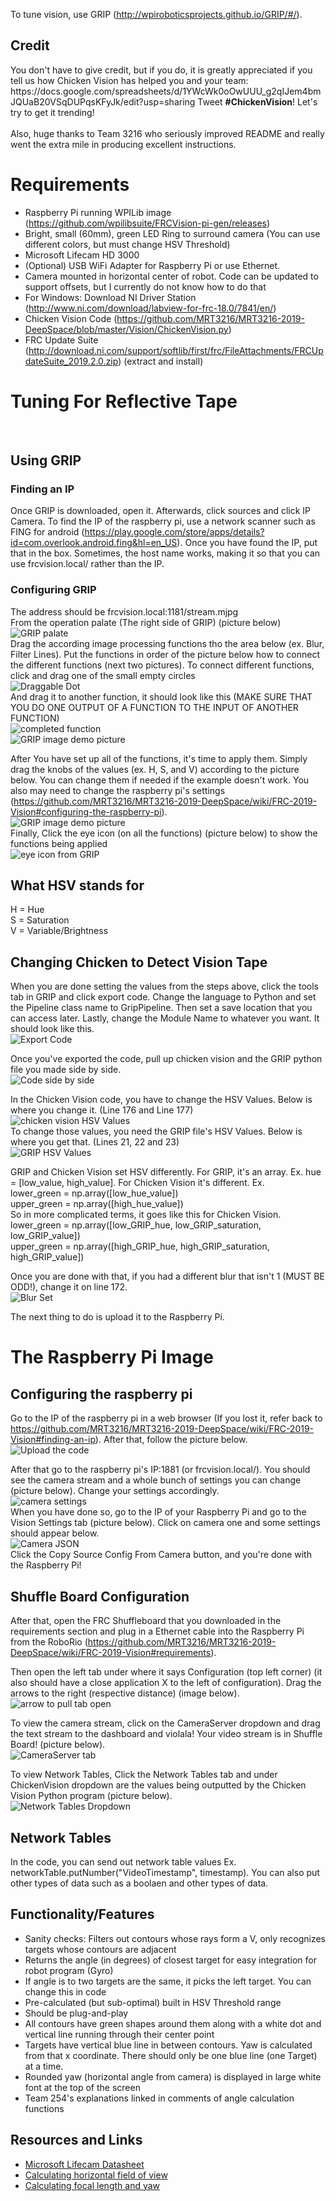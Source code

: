 To tune vision, use GRIP (http://wpiroboticsprojects.github.io/GRIP/#/).
<h2> Credit </h2>
You don't have to give credit, but if you do, it is greatly appreciated if you tell us how Chicken Vision has helped you and your team: https://docs.google.com/spreadsheets/d/1YWcWk0oOwUUU_g2qIJem4bmJQUaB20VSqDUPqsKFyJk/edit?usp=sharing
Tweet <b>#ChickenVision</b>! Let's try to get it trending!
 <br/>
  <br/>Also, huge thanks to Team 3216 who seriously improved README and really went the extra mile in producing excellent instructions.

# Requirements
* Raspberry Pi running WPILib image (https://github.com/wpilibsuite/FRCVision-pi-gen/releases)
* Bright, small (60mm), green LED Ring to surround camera (You can use different colors, but must change HSV Threshold)
* Microsoft Lifecam HD 3000
* (Optional) USB WiFi Adapter for Raspberry Pi or use Ethernet.
* Camera mounted in horizontal center of robot. Code can be updated to support offsets, but I currently do not know how to do that
* For Windows: Download NI Driver Station (http://www.ni.com/download/labview-for-frc-18.0/7841/en/)
* Chicken Vision Code (https://github.com/MRT3216/MRT3216-2019-DeepSpace/blob/master/Vision/ChickenVision.py)
* FRC Update Suite (http://download.ni.com/support/softlib/first/frc/FileAttachments/FRCUpdateSuite_2019.2.0.zip) (extract and install)

# Tuning For Reflective Tape
<br>

## Using GRIP

### Finding an IP
Once GRIP is downloaded, open it. Afterwards, click sources and click IP Camera. To find the IP of the raspberry pi, use a network scanner such as FING for android (https://play.google.com/store/apps/details?id=com.overlook.android.fing&hl=en_US). Once you have found the IP, put that in the box. Sometimes, the host name works, making it so that you can use frcvision.local/ rather than the IP.

### Configuring GRIP
The address should be frcvision.local:1181/stream.mjpg <br>
From the operation palate (The right side of GRIP) (picture below) 
<br> 
![GRIP palate](https://github.com/MRT3216/MRT3216-2019-DeepSpace/blob/master/Vision/example_photos/palate.PNG) 
<br> 
Drag the according image processing functions tho the area below (ex. Blur, Filter Lines). Put the functions in order of the picture below how to connect the different functions (next two pictures). To connect different functions, click and drag one of the small empty circles 
<br> 
![Draggable Dot](https://github.com/MRT3216/MRT3216-2019-DeepSpace/blob/master/Vision/example_photos/emptyDrag.PNG) 
<br>
And drag it to another function, it should look like this (MAKE SURE THAT YOU DO ONE OUTPUT OF A FUNCTION TO THE INPUT OF ANOTHER FUNCTION)
<br>
![completed function](https://github.com/MRT3216/MRT3216-2019-DeepSpace/blob/master/Vision/example_photos/draggedComplete.PNG)
<br>
![GRIP image demo picture](https://github.com/MRT3216/MRT3216-2019-DeepSpace/blob/master/Vision/example_photos/GRIP.PNG?raw=true)

After You have set up all of the functions, it's time to apply them. Simply drag the knobs of the values (ex. H, S, and V) according to the picture below. You can change them if needed if the example doesn't work. You also may need to change the raspberry pi's settings (https://github.com/MRT3216/MRT3216-2019-DeepSpace/wiki/FRC-2019-Vision#configuring-the-raspberry-pi).
<br>
![GRIP image demo picture](https://github.com/MRT3216/MRT3216-2019-DeepSpace/blob/master/Vision/example_photos/GRIP.PNG?raw=true)
<br>
Finally, Click the eye icon (on all the functions) (picture below) to show the functions being applied
<br>
![eye icon from GRIP](https://github.com/MRT3216/MRT3216-2019-DeepSpace/blob/master/Vision/example_photos/eye.PNG)
<br>

## What HSV stands for
H = Hue
<br>
S = Saturation
<br>
V = Variable/Brightness

## Changing Chicken to Detect Vision Tape
When you are done setting the values from the steps above, click the tools tab in GRIP and click export code. Change the language to Python and set the Pipeline class name to GripPipeline. Then set a save location that you can access later. Lastly, change the Module Name to whatever you want. It should look like this.
<br>
![Export Code](https://github.com/MRT3216/MRT3216-2019-DeepSpace/blob/master/Vision/example_photos/codeGen.PNG)
<br>

Once you've exported the code, pull up chicken vision and the GRIP python file you made side by side.
<br>
![Code side by side](https://github.com/MRT3216/MRT3216-2019-DeepSpace/blob/master/Vision/example_photos/codesidebyside.PNG)
<br>

In the Chicken Vision code, you have to change the HSV Values. Below is where you change it. (Line 176 and Line 177)
<br>
![chicken vision HSV Values](https://github.com/MRT3216/MRT3216-2019-DeepSpace/blob/master/Vision/example_photos/HSVChicken.PNG)
<br>
To change those values, you need the GRIP file's HSV Values. Below is where you get that. (Lines 21, 22 and 23) 
<br>
![GRIP HSV Values](https://github.com/MRT3216/MRT3216-2019-DeepSpace/blob/master/Vision/example_photos/HSVGRIP.PNG)

GRIP and Chicken Vision set HSV differently. For GRIP, it's an array. Ex. hue = [low_value, high_value]. For Chicken Vision it's different. Ex. 
<br>
lower_green = np.array([low_hue_value])
<br>
upper_green = np.array([high_hue_value])
<br>
So in more complicated terms, it goes like this for Chicken Vision.
<br>
lower_green = np.array([low_GRIP_hue, low_GRIP_saturation, low_GRIP_value])
<br>
upper_green = np.array([high_GRIP_hue, high_GRIP_saturation, high_GRIP_value])
<br>

Once you are done with that, if you had a different blur that isn't 1 (MUST BE ODD!), change it on line 172.
<br>
![Blur Set](https://github.com/MRT3216/MRT3216-2019-DeepSpace/blob/master/Vision/example_photos/blur.PNG)
<br>

The next thing to do is upload it to the Raspberry Pi.
# The Raspberry Pi Image

## Configuring the raspberry pi

Go to the IP of the raspberry pi in a web browser (If you lost it, refer back to https://github.com/MRT3216/MRT3216-2019-DeepSpace/wiki/FRC-2019-Vision#finding-an-ip). After that, follow the picture below.
<br>
![Upload the code](https://github.com/MRT3216/MRT3216-2019-DeepSpace/blob/master/Vision/example_photos/OpenChicken.PNG)

After that go to the raspberry pi's IP:1881 (or frcvision.local/). You should see the camera stream and a whole bunch of settings you can change (picture below). Change your settings accordingly.
<br>
![camera settings](https://github.com/MRT3216/MRT3216-2019-DeepSpace/blob/master/Vision/example_photos/optionsCamera.PNG)
<br>
When you have done so, go to the IP of your Raspberry Pi and go to the Vision Settings tab (picture below). Click on camera one and some settings should appear below.
<br>
![Camera JSON](https://github.com/MRT3216/MRT3216-2019-DeepSpace/blob/master/Vision/example_photos/optionsCameralocal.PNG)
<br>
Click the Copy Source Config From Camera button, and you're done with the Raspberry Pi!
<br>

## Shuffle Board Configuration
After that, open the FRC Shuffleboard that you downloaded in the requirements section and plug in a Ethernet cable into the Raspberry Pi from the RoboRio (https://github.com/MRT3216/MRT3216-2019-DeepSpace/wiki/FRC-2019-Vision#requirements).

Then open the left tab under where it says Configuration (top left corner) (it also should have a close application X to the left of configuration). Drag the arrows to the right (respective distance) (image below).
<br>
![arrow to pull tab open](https://github.com/MRT3216/MRT3216-2019-DeepSpace/blob/master/Vision/example_photos/arrows.PNG)
<br>

To view the camera stream, click on the CameraServer dropdown and drag the text stream to the dashboard and violala! Your video stream is in Shuffle Board! (picture below).
<br>
![CameraServer tab](https://github.com/MRT3216/MRT3216-2019-DeepSpace/blob/master/Vision/example_photos/shuffboardCameraServer.PNG)
<br>

To view Network Tables, Click the Network Tables tab and under ChickenVision dropdown are the values being outputted by the Chicken Vision Python program (picture below).
<br>
![Network Tables Dropdown](https://github.com/MRT3216/MRT3216-2019-DeepSpace/blob/master/Vision/example_photos/shuffboardNetworkTables.PNG)
<br>

## Network Tables

In the code, you can send out network table values Ex. networkTable.putNumber("VideoTimestamp", timestamp). You can also put other types of data such as a boolaen and other types of data.


<h2>Functionality/Features</h3>
<ul>
  <li>Sanity checks: Filters out contours whose rays form a V, only recognizes targets whose contours are adjacent</li>
  <li>Returns the angle (in degrees) of closest target for easy integration for robot program (Gyro)</li>
  <li>If angle is to two targets are the same, it picks the left target. You can change this in code</li>
  <li>Pre-calculated (but sub-optimal) built in HSV Threshold range</li>
  <li>Should be plug-and-play</li>
  <li>All contours have green shapes around them along with a white dot and vertical line running through their center point</li>
  <li>Targets have vertical blue line in between contours. Yaw is calculated from that x coordinate. There should only be one blue line (one Target) at a time.</li>
  <li>Rounded yaw (horizontal angle from camera) is displayed in large white font at the top of the screen</li>
  <li>Team 254's explanations linked in comments of angle calculation functions</li>
</ul>

<h2>Resources and Links</h2>
<ul>
  <li><a href="https://dl2jx7zfbtwvr.cloudfront.net/specsheets/WEBC1010.pdf"> Microsoft Lifecam Datasheet</a></li>
  <li><a href="http://vrguy.blogspot.com/2013/04/converting-diagonal-field-of-view-and.html"> Calculating horizontal field of view</a></li>
  <li><a href="https://www.team254.com/documents/vision-control/"> Calculating focal length and yaw</a></li>
 
</ul>


